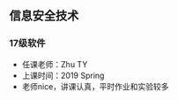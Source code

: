 <!--
 * @Author: Lili Liang
 * @Date: 2024-03-31 21:21:02
 * @LastEditors: Lili Liang
 * @LastEditTime: 2024-04-05 22:45:39
 * @Description: Please set description
-->
## 信息安全技术
### 17级软件
- 任课老师：Zhu TY
- 上课时间：2019 Spring
- 老师nice，讲课认真，平时作业和实验较多